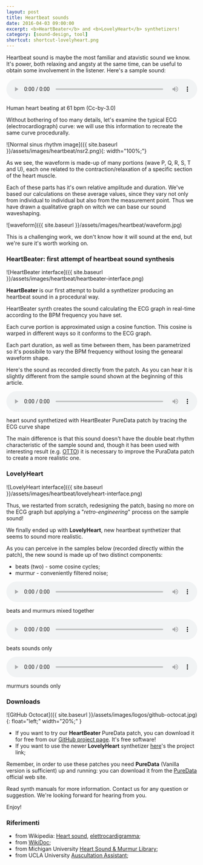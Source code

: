 ```yaml
---
layout: post
title: Heartbeat sounds
date: 2016-04-03 09:00:00
excerpt: <b>HeartBeater</b> and <b>LovelyHeart</b> synthetizers!
category: [sound-design, tool]
shortcut: shortcut-lovelyheart.png
---
```


Heartbeat sound is maybe the most familiar and atavistic sound we know. It's power, both relaxing and angsty at the same time, can be useful to obtain some involvement in the listener. Here's a sample sound:

<audio controls="controls" style="width:100%;">
Your browser does not support the <code>audio</code> element.
<source src="{{ site.baseurl }}/assets/sounds/heartbeat/Human_heart_beating_at_61_bpm_(Cc-by-3.0).ogg" type="audio/ogg">
</audio>
<p class="caption">Human heart beating at 61 bpm (Cc-by-3.0)</p>

Without bothering of too many details, let's examine the typical ECG (electrocardiograph) curve: we will use this information to recreate the same curve procedurally.

<!-- <p>Senza entrare troppo nei dettagli esaminiamo la curva tipica del battito così come ce la mostra il grafico dell'elettrocardiogramma. Useremo questa curva come linea guida per la costruzione del nostro modello.</p>-->

![Normal sinus rhythm image]({{ site.baseurl }}/assets/images/heartbeat/nsr2.png){: width="100%;"}

As we see, the waveform is made-up of many portions (wave P, Q, R, S, T and U), each one related to the contraction/relaxation of a specific section of the heart muscle.

<!-- <p>Come vediamo la forma d'onda è costituita da più parti (curve P, Q, R, S, T e U), ognuna delle quali associata ad una contrazione/rilassamento di una particolare parte del muscolo cardiaco.</p> -->

Each of these parts has it's own relative amplitude and duration. We've based our calculations on these average values, since they vary not only from individual to individual but also from the measurement point. Thus we have drawn a qualitative graph on witch we can base our sound waveshaping.

<!-- <p>Ogni parte ha una propria ampiezza e durata relativa. Anche se si tratta di valori medi, che variano da individuo a individuo e da quale sia il punto in cui la misurazione è stata effettuata, abbiamo costruito un grafico qualitativo sul quale basarci per la sintesi.</p> -->

![waveform]({{ site.baseurl }}/assets/images/heartbeat/waveform.jpg)

 This is a challenging work, we don't know how it will sound at the end, but we're sure it's worth working on.

### HeartBeater: first attempt of heartbeat sound synthesis

![HeartBeater interface]({{ site.baseurl }}/assets/images/heartbeat/heartbeater-interface.png)

**HeartBeater** is our first attempt to build a synthetizer producing an heartbeat sound in a procedural way.

HeartBeater synth creates the sound calculating the ECG graph in real-time according to the BPM frequency you have set.

<!-- <p>Qualche tempo fa abbiamo voluto giocare con <b>Pure Data</b> e realizzare una piccola <b>patch</b> che potesse riprodurlo in modo procedurale.<br>
Il suono del cuore avrebbe dovuto essere abbastanza verosimile e al tempo stesso controllabile nella frequenza del battito, sì da poter ricreare facilmente una sensazione di tensione in aumento!</p> -->

Each curve portion is approximated usign a cosine function. This cosine is warped in different ways so it conforms to the ECG graph.

Each part duration, as well as time between them, has been parametrized so it's possibile to vary the BPM frequency without losing the genearal waveform shape.

<!-- <p>Ogni parte della curva è stata approssimata scolpendo opportunamente l'onda cosinusoidale, la quale è stata deformata e distorta in diversi modi così da adattarsi alla sagoma del tracciato. La durata delle diverse parti, così come quella degli intervalli tra una e l'altra, sono stati epsressi in forma parametrica in modo da poter essere variati a piacere senza perdere per questo la struttura complessiva della forma d'onda.</p> -->

<!-- <p>Alla patch è stato fornito anche uno slider per un controllo variabile tra i valori estremi di 30 e 200 BPM.<br>
La patch è stata arricchita con una sezione di controlli master, di registrazione, e di controllo via MIDI.</p> -->

Here's the sound as recorded directly from the patch. As you can hear it is slightly different from the sample sound shown at the beginning of this article.

<audio controls="controls" style="width:100%;">
Your browser does not support the <code>audio</code> element.
<source src="{{ site.baseurl }}/assets/sounds/heartbeat/PD_heartbeat.ogg" type="audio/ogg">
</audio>
<p class="caption">heart sound synthetized with HeartBeater PureData patch by tracing the ECG curve shape</p>

The main difference is that this sound doesn't have the double beat rhythm characteristic of the sample sound and, though it has been used with interesting result (e.g. [OTTO]()) it is necessary to improve the PuraData patch to create a more realistic one.

<!--<p>Il risultato sonoro è, a mio parere, abbastanza efficacie e permette, magari con ulteriori interventi di post-processing, di ottenere un suono interessante e verosimile!</p>-->

### LovelyHeart

![LovelyHeart interface]({{ site.baseurl }}/assets/images/heartbeat/lovelyheart-interface.png)

Thus, we restarted from scratch, redesigning the patch, basing no more on the ECG graph but applying a "_retro-engineering_" process on the sample sound!

We finally ended up with **LovelyHeart**, new heartbeat synthetizer that seems to sound more realistic.

As you can perceive in the samples below (recorded directly within the patch), the new sound is made up of two distinct components:

* beats (two) - some cosine cycles;
* murmur - conveniently filtered noise;

<audio controls="controls" style="width:100%;">
 Your browser does not support the <code>audio</code> element.
 <source src="{{ site.baseurl }}/assets/sounds/heartbeat/LovelyHeart_mix.ogg" type="audio/ogg">
</audio>
<p class="caption">beats and murmurs mixed together</p>

<audio controls="controls" style="width:100%;">
Your browser does not support the <code>audio</code> element.
<source src="{{ site.baseurl }}/assets/sounds/heartbeat/LovelyHeart_beats.ogg" type="audio/ogg">
</audio>
<p class="caption">beats sounds only</p>

<audio controls="controls" style="width:100%;">
Your browser does not support the <code>audio</code> element.
<source src="{{ site.baseurl }}/assets/sounds/heartbeat/LovelyHeart_murmur.ogg" type="audio/ogg">
</audio>
<p class="caption">murmurs sounds only</p>

### Downloads

![GitHub Octocat]({{ site.baseurl }}/assets/images/logos/github-octocat.jpg){: float="left;" width="20%;" }

* If you want to try our **HeartBeater** PureData patch, you can download it for free from our [GitHub project page](https://github.com/Limulo/HeartBeater). It's free software!
* If you want to use the newer **LovelyHeart** synthetizer [here](https://github.com/Limulo/LovelyHeart)'s the project link;

Remember, in order to use these patches you need **PureData** (Vanilla version is sufficient) up and running: you can download it from the [PureData](http://puredata.info/) official web site.

Read synth manuals for more information. Contact us for any question or suggestion. We're looking forward for hearing from you.

Enjoy!

### Riferimenti

* from Wikipedia: [Heart sound](https://en.wikipedia.org/wiki/Heart_sounds), [elettrocardigramma](https://it.wikipedia.org/wiki/Elettrocardiogramma);
* from [WikiDoc](http://www.wikidoc.org/index.php/Normal_sinus_rhythm);
* from Michigan University [Heart Sound & Murmur Library](http://www.med.umich.edu/lrc/psb_open/repo/primer_heartsound/primer_heartsound.html#);
* from UCLA University [Auscultation Assistant](http://www.med.ucla.edu/wilkes/inex.htm);
